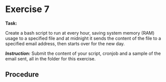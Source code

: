 # Exercise 7

**Task:**

Create a bash script to run at every hour, saving system memory (RAM) usage to a specified file and at midnight it sends the content of the file to a specified email address, then starts over for the new day.


**_Instruction:_**
Submit the content of your script, cronjob and a sample of the email sent, all in the folder for this exercise.


## Procedure
